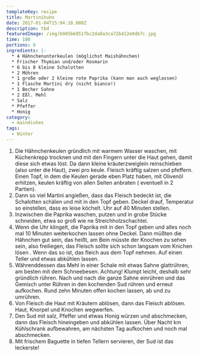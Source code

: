 ```yaml
---
templateKey: recipe
title: Martinihuhn
date: 2017-01-04T15:04:10.000Z
description: tbd
featuredImage: /img/b985b6851fbc2da0a3ca72b412e0db7c.jpg
time: 180
portions: 6
ingredients: |-
  * 4 Hähnchenunterkeulen (möglichst Maishähnchen)
  * Frischer Thymian und/oder Rosmarin
  * 6 bis 8 kleine Schalotten
  * 2 Möhren
  * 1 große oder 2 kleine rote Paprika (kann man auch weglassen)
  * 1 Flasche Martini dry (nicht bianco!)
  * 1 Becher Sahne
  * 2 Eßl. Mehl
  * Salz
  * Pfeffer
  * Honig
category:
  - maindishes
tags:
  - Winter
---
```


1. Die Hähnchenkeulen gründlich mit warmem Wasser waschen, mit Küchenkrepp trocknen und mit den Fingern unter die Haut gehen, damit diese sich etwas löst. Da dann kleine kräuterzweiglein reinschieben (also unter die Haut), zwei pro keule. Fleisch kräftig salzen und pfeffern. Einen Topf, in dem die Keulen gerade eben Platz haben, mit Olivenöl erhitzen, keulen kräftig von allen Seiten anbraten ( eventuell in 2 Partien).
2. Dann so viel Martini angießen, dass das Fleisch bedeckt ist, die Schalotten schälen und mit in den Topf geben. Deckel drauf, Temperatur so einstellen, dass es leise köchelt. Uhr auf 40 Minuten stellen.
3. Inzwischen die Paprika waschen, putzen und in grobe Stücke schneiden, etwa so groß wie ne Streichholzschachtel.
4. Wenn die Uhr klingelt, die Paprika mit in den Topf geben und alles noch mal 10 Minuten weiterkochen lassen ohne Deckel. Dann müßten die Hähnchen gut sein, das heißt, am Bein müsste der Knochen zu sehen sein, also freiliegen, das Fleisch sollte sich schon langsam vom Knichen lösen . Wenn das so ist, das fleich aus dem Topf nehmen. Auf einen Teller und etwas abkühlen lassen.
5. Währenddessen das Mehl in einer Schale mit etwas Sahne glattrühren, am besten mit dem Schneebesen. Achtung! Klumpt leicht, deshalb sehr gründlich rühren. Nach und nach die ganze Sahne einrühren und das Gemisch unter Rühren in den kochenden Sud rühren und erneut aufkochen. Rund zehn Minuten offen kochen lassen, ab und zu umrühren.
6. Von Fleisch die Haut mit Kräutern ablösen, dann das Fleisch ablösen. Haut, Knorpel und Knochen wegwerfen.
7. Den Sud mit salz, Pfeffer und etwas Honig würzen und abschmecken, dann das Fleisch hineingeben und abkühlen lassen. Über Nacht km Kühlschrank aufbewahren, am nächsten Tag aufkochen und noch mal abschmecken.
8. Mit frischem Baguette in tiefen Tellern servieren, der Sud ist das leckerste!
